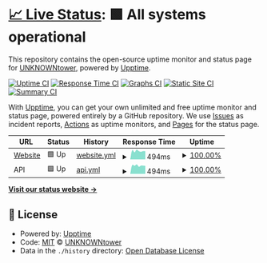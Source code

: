 # [📈 Live Status](https://status.unktower.com): <!--live status--> **🟩 All systems operational**

This repository contains the open-source uptime monitor and status page for [UNKNOWNtower](http://unktower.com), powered by [Upptime](https://github.com/upptime/upptime).

[![Uptime CI](https://github.com/koj-co/upptime/workflows/Uptime%20CI/badge.svg)](https://github.com/koj-co/upptime/actions?query=workflow%3A%22Uptime+CI%22)
[![Response Time CI](https://github.com/koj-co/upptime/workflows/Response%20Time%20CI/badge.svg)](https://github.com/koj-co/upptime/actions?query=workflow%3A%22Response+Time+CI%22)
[![Graphs CI](https://github.com/koj-co/upptime/workflows/Graphs%20CI/badge.svg)](https://github.com/koj-co/upptime/actions?query=workflow%3A%22Graphs+CI%22)
[![Static Site CI](https://github.com/koj-co/upptime/workflows/Static%20Site%20CI/badge.svg)](https://github.com/koj-co/upptime/actions?query=workflow%3A%22Static+Site+CI%22)
[![Summary CI](https://github.com/koj-co/upptime/workflows/Summary%20CI/badge.svg)](https://github.com/koj-co/upptime/actions?query=workflow%3A%22Summary+CI%22)

With [Upptime](https://upptime.js.org), you can get your own unlimited and free uptime monitor and status page, powered entirely by a GitHub repository. We use [Issues](https://github.com/unktower/upptime/issues) as incident reports, [Actions](https://github.com/unktower/upptime/actions) as uptime monitors, and [Pages](https://status.unktower.com) for the status page.

<!--start: status pages-->
<!-- This summary is generated by Upptime (https://github.com/upptime/upptime) -->
<!-- Do not edit this manually, your changes will be overwritten -->
<!-- prettier-ignore -->
| URL | Status | History | Response Time | Uptime |
| --- | ------ | ------- | ------------- | ------ |
| <img alt="" src="https://favicons.githubusercontent.com/unktower.com" height="13"> [Website](https://unktower.com) | 🟩 Up | [website.yml](https://github.com/unktower/upptime/commits/HEAD/history/website.yml) | <details><summary><img alt="Response time graph" src="./graphs/website/response-time-week.png" height="20"> 494ms</summary><br><a href="https://status.unktower.com/history/website"><img alt="Response time 530" src="https://img.shields.io/endpoint?url=https%3A%2F%2Fraw.githubusercontent.com%2Funktower%2Fupptime%2FHEAD%2Fapi%2Fwebsite%2Fresponse-time.json"></a><br><a href="https://status.unktower.com/history/website"><img alt="24-hour response time 485" src="https://img.shields.io/endpoint?url=https%3A%2F%2Fraw.githubusercontent.com%2Funktower%2Fupptime%2FHEAD%2Fapi%2Fwebsite%2Fresponse-time-day.json"></a><br><a href="https://status.unktower.com/history/website"><img alt="7-day response time 494" src="https://img.shields.io/endpoint?url=https%3A%2F%2Fraw.githubusercontent.com%2Funktower%2Fupptime%2FHEAD%2Fapi%2Fwebsite%2Fresponse-time-week.json"></a><br><a href="https://status.unktower.com/history/website"><img alt="30-day response time 541" src="https://img.shields.io/endpoint?url=https%3A%2F%2Fraw.githubusercontent.com%2Funktower%2Fupptime%2FHEAD%2Fapi%2Fwebsite%2Fresponse-time-month.json"></a><br><a href="https://status.unktower.com/history/website"><img alt="1-year response time 530" src="https://img.shields.io/endpoint?url=https%3A%2F%2Fraw.githubusercontent.com%2Funktower%2Fupptime%2FHEAD%2Fapi%2Fwebsite%2Fresponse-time-year.json"></a></details> | <details><summary><a href="https://status.unktower.com/history/website">100.00%</a></summary><a href="https://status.unktower.com/history/website"><img alt="All-time uptime 99.37%" src="https://img.shields.io/endpoint?url=https%3A%2F%2Fraw.githubusercontent.com%2Funktower%2Fupptime%2FHEAD%2Fapi%2Fwebsite%2Fuptime.json"></a><br><a href="https://status.unktower.com/history/website"><img alt="24-hour uptime 100.00%" src="https://img.shields.io/endpoint?url=https%3A%2F%2Fraw.githubusercontent.com%2Funktower%2Fupptime%2FHEAD%2Fapi%2Fwebsite%2Fuptime-day.json"></a><br><a href="https://status.unktower.com/history/website"><img alt="7-day uptime 100.00%" src="https://img.shields.io/endpoint?url=https%3A%2F%2Fraw.githubusercontent.com%2Funktower%2Fupptime%2FHEAD%2Fapi%2Fwebsite%2Fuptime-week.json"></a><br><a href="https://status.unktower.com/history/website"><img alt="30-day uptime 100.00%" src="https://img.shields.io/endpoint?url=https%3A%2F%2Fraw.githubusercontent.com%2Funktower%2Fupptime%2FHEAD%2Fapi%2Fwebsite%2Fuptime-month.json"></a><br><a href="https://status.unktower.com/history/website"><img alt="1-year uptime 99.37%" src="https://img.shields.io/endpoint?url=https%3A%2F%2Fraw.githubusercontent.com%2Funktower%2Fupptime%2FHEAD%2Fapi%2Fwebsite%2Fuptime-year.json"></a></details>
| <img alt="" src="https://favicons.githubusercontent.com/null" height="13"> API | 🟩 Up | [api.yml](https://github.com/unktower/upptime/commits/HEAD/history/api.yml) | <details><summary><img alt="Response time graph" src="./graphs/api/response-time-week.png" height="20"> 494ms</summary><br><a href="https://status.unktower.com/history/api"><img alt="Response time 497" src="https://img.shields.io/endpoint?url=https%3A%2F%2Fraw.githubusercontent.com%2Funktower%2Fupptime%2FHEAD%2Fapi%2Fapi%2Fresponse-time.json"></a><br><a href="https://status.unktower.com/history/api"><img alt="24-hour response time 477" src="https://img.shields.io/endpoint?url=https%3A%2F%2Fraw.githubusercontent.com%2Funktower%2Fupptime%2FHEAD%2Fapi%2Fapi%2Fresponse-time-day.json"></a><br><a href="https://status.unktower.com/history/api"><img alt="7-day response time 494" src="https://img.shields.io/endpoint?url=https%3A%2F%2Fraw.githubusercontent.com%2Funktower%2Fupptime%2FHEAD%2Fapi%2Fapi%2Fresponse-time-week.json"></a><br><a href="https://status.unktower.com/history/api"><img alt="30-day response time 506" src="https://img.shields.io/endpoint?url=https%3A%2F%2Fraw.githubusercontent.com%2Funktower%2Fupptime%2FHEAD%2Fapi%2Fapi%2Fresponse-time-month.json"></a><br><a href="https://status.unktower.com/history/api"><img alt="1-year response time 497" src="https://img.shields.io/endpoint?url=https%3A%2F%2Fraw.githubusercontent.com%2Funktower%2Fupptime%2FHEAD%2Fapi%2Fapi%2Fresponse-time-year.json"></a></details> | <details><summary><a href="https://status.unktower.com/history/api">100.00%</a></summary><a href="https://status.unktower.com/history/api"><img alt="All-time uptime 99.98%" src="https://img.shields.io/endpoint?url=https%3A%2F%2Fraw.githubusercontent.com%2Funktower%2Fupptime%2FHEAD%2Fapi%2Fapi%2Fuptime.json"></a><br><a href="https://status.unktower.com/history/api"><img alt="24-hour uptime 100.00%" src="https://img.shields.io/endpoint?url=https%3A%2F%2Fraw.githubusercontent.com%2Funktower%2Fupptime%2FHEAD%2Fapi%2Fapi%2Fuptime-day.json"></a><br><a href="https://status.unktower.com/history/api"><img alt="7-day uptime 100.00%" src="https://img.shields.io/endpoint?url=https%3A%2F%2Fraw.githubusercontent.com%2Funktower%2Fupptime%2FHEAD%2Fapi%2Fapi%2Fuptime-week.json"></a><br><a href="https://status.unktower.com/history/api"><img alt="30-day uptime 100.00%" src="https://img.shields.io/endpoint?url=https%3A%2F%2Fraw.githubusercontent.com%2Funktower%2Fupptime%2FHEAD%2Fapi%2Fapi%2Fuptime-month.json"></a><br><a href="https://status.unktower.com/history/api"><img alt="1-year uptime 99.98%" src="https://img.shields.io/endpoint?url=https%3A%2F%2Fraw.githubusercontent.com%2Funktower%2Fupptime%2FHEAD%2Fapi%2Fapi%2Fuptime-year.json"></a></details>

<!--end: status pages-->

[**Visit our status website →**](https://status.unktower.com)

## 📄 License

- Powered by: [Upptime](https://github.com/upptime/upptime)
- Code: [MIT](./LICENSE) © [UNKNOWNtower](http://unktower.com)
- Data in the `./history` directory: [Open Database License](https://opendatacommons.org/licenses/odbl/1-0/)
